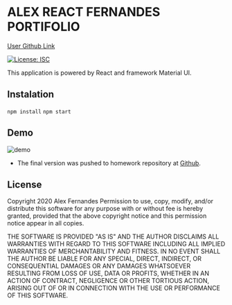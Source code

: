 # ALEX REACT FERNANDES PORTIFOLIO

[User Github Link](https://github.com/aafernands)

[![License: ISC](https://img.shields.io/badge/License-ISC-blue.svg)](https://opensource.org/licenses/ISC)

This application is powered by React and framework Material UI.

## Instalation

`npm install`
`npm start`

## Demo

![demo](src/assets/demo/demo.gif)

- The final version was pushed to homework repository at
  [Github](https://aafernands.github.io).

## License

Copyright 2020 Alex Fernandes
Permission to use, copy, modify, and/or distribute this software for any purpose with or without fee is hereby granted, provided that the above copyright notice and this permission notice appear in all copies.

THE SOFTWARE IS PROVIDED "AS IS" AND THE AUTHOR DISCLAIMS ALL WARRANTIES WITH REGARD TO THIS SOFTWARE INCLUDING ALL IMPLIED WARRANTIES OF MERCHANTABILITY AND FITNESS. IN NO EVENT SHALL THE AUTHOR BE LIABLE FOR ANY SPECIAL, DIRECT, INDIRECT, OR CONSEQUENTIAL DAMAGES OR ANY DAMAGES WHATSOEVER RESULTING FROM LOSS OF USE, DATA OR PROFITS, WHETHER IN AN ACTION OF CONTRACT, NEGLIGENCE OR OTHER TORTIOUS ACTION, ARISING OUT OF OR IN CONNECTION WITH THE USE OR PERFORMANCE OF THIS SOFTWARE.
